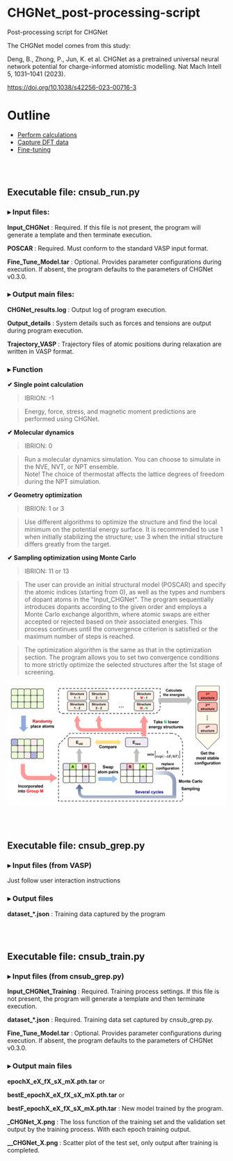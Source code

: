 # CHGNet_post-processing-script
Post-processing script for CHGNet

The CHGNet model comes from this study:

Deng, B., Zhong, P., Jun, K. et al. CHGNet as a pretrained universal neural network potential for charge-informed atomistic modelling. Nat Mach Intell 5, 1031–1041 (2023). 

https://doi.org/10.1038/s42256-023-00716-3

# Outline
- [Perform calculations](#Executable-file-cnsub_runpy)
- [Capture DFT data](#Executable-file-cnsub_greppy)
- [Fine-tuning](#Executable-file-cnsub_trainpy)

<br>
<br>

## Executable file: cnsub_run.py
### ▸ Input files:
**Input_CHGNet** : Required. If this file is not present, the program will generate a template and then terminate execution.

**POSCAR** : Required. Must conform to the standard VASP input format.

**Fine_Tune_Model.tar** : Optional. Provides parameter configurations during execution. If absent, the program defaults to the parameters of CHGNet v0.3.0.

### ▸ Output main files:
**CHGNet_results.log** : Output log of program execution.

**Output_details** : System details such as forces and tensions are output during program execution.

**Trajectory_VASP** : Trajectory files of atomic positions during relaxation are written in VASP format.

### ▸ Function

**✔︎ Single point calculation**
> IBRION: -1

> Energy, force, stress, and magnetic moment predictions are performed using CHGNet.

**✔︎ Molecular dynamics**
> IBRION: 0

> Run a molecular dynamics simulation. You can choose to simulate in the NVE, NVT, or NPT ensemble.                 
> Note! The choice of thermostat affects the lattice degrees of freedom during the NPT simulation.

**✔︎ Geometry optimization**
> IBRION: 1 or 3

> Use different algorithms to optimize the structure and find the local minimum on the potential energy surface.
> It is recommended to use 1 when initially stabilizing the structure; use 3 when the initial structure differs greatly from the target.

**✔︎ Sampling optimization using Monte Carlo**
> IBRION: 11 or 13

> The user can provide an initial structural model (POSCAR) and specify the atomic indices (starting from 0), as well as the types and numbers of dopant atoms in the "Input_CHGNet".
> The program sequentially introduces dopants according to the given order and employs a Monte Carlo exchange algorithm, where atomic swaps are either accepted or rejected based on their associated energies.
> This process continues until the convergence criterion is satisfied or the maximum number of steps is reached.

> The optimization algorithm is the same as that in the optimization section.
> The program allows you to set two convergence conditions to more strictly optimize the selected structures after the 1st stage of screening.

![Logo](./Diagram/Scheme.png) 

<br>
<br>

## Executable file: cnsub_grep.py
### ▸ Input files (from VASP)
Just follow user interaction instructions

### ▸ Output files
**dataset_*.json** : Training data captured by the program

<br>
<br>

## Executable file: cnsub_train.py
### ▸ Input files (from cnsub_grep.py)
**Input_CHGNet_Training** : Required. Training process settings. If this file is not present, the program will generate a template and then terminate execution.

**dataset_*.json** : Required. Training data set captured by cnsub_grep.py.

**Fine_Tune_Model.tar** : Optional. Provides parameter configurations during execution. If absent, the program defaults to the parameters of CHGNet v0.3.0.

### ▸ Output main files
**epochX_eX_fX_sX_mX.pth.tar** or 

**bestE_epochX_eX_fX_sX_mX.pth.tar** or

**bestF_epochX_eX_fX_sX_mX.pth.tar** : New model trained by the program.

**_CHGNet_X.png** : The loss function of the training set and the validation set output by the training process. With each epoch training output.

**__CHGNet_X.png** : Scatter plot of the test set, only output after training is completed.

